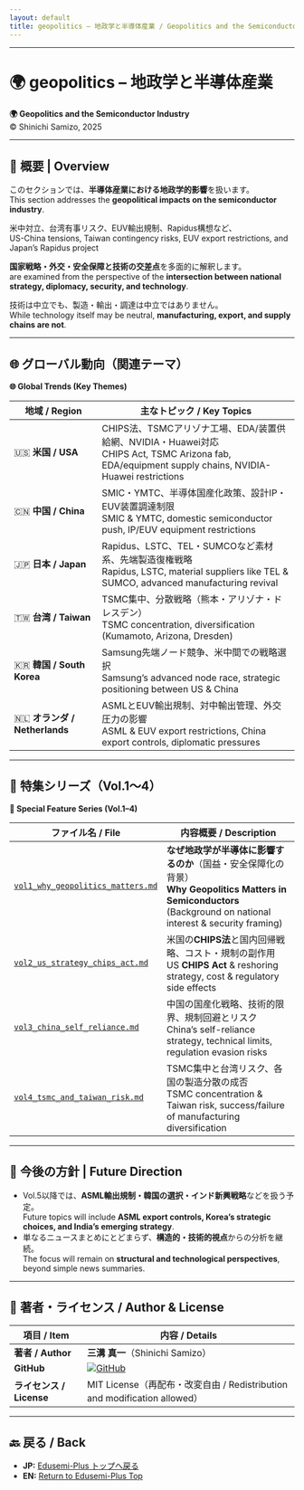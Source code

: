 ```yaml
---
layout: default
title: geopolitics – 地政学と半導体産業 / Geopolitics and the Semiconductor Industry
---
```


---

# 🌍 geopolitics – 地政学と半導体産業  
**🌍 Geopolitics and the Semiconductor Industry**  
© Shinichi Samizo, 2025

---

## 🧭 概要 | Overview

このセクションでは、**半導体産業における地政学的影響**を扱います。  
This section addresses the **geopolitical impacts on the semiconductor industry**.  

米中対立、台湾有事リスク、EUV輸出規制、Rapidus構想など、  
US-China tensions, Taiwan contingency risks, EUV export restrictions, and Japan’s Rapidus project  

**国家戦略・外交・安全保障と技術の交差点**を多面的に解釈します。  
are examined from the perspective of the **intersection between national strategy, diplomacy, security, and technology**.  

技術は中立でも、製造・輸出・調達は中立ではありません。  
While technology itself may be neutral, **manufacturing, export, and supply chains are not**.  

---

## 🌐 グローバル動向（関連テーマ）  
**🌐 Global Trends (Key Themes)**

| 地域 / Region | 主なトピック / Key Topics |
|---------------|---------------------------|
| 🇺🇸 **米国 / USA** | CHIPS法、TSMCアリゾナ工場、EDA/装置供給網、NVIDIA・Huawei対応<br>CHIPS Act, TSMC Arizona fab, EDA/equipment supply chains, NVIDIA-Huawei restrictions |
| 🇨🇳 **中国 / China** | SMIC・YMTC、半導体国産化政策、設計IP・EUV装置調達制限<br>SMIC & YMTC, domestic semiconductor push, IP/EUV equipment restrictions |
| 🇯🇵 **日本 / Japan** | Rapidus、LSTC、TEL・SUMCOなど素材系、先端製造復権戦略<br>Rapidus, LSTC, material suppliers like TEL & SUMCO, advanced manufacturing revival |
| 🇹🇼 **台湾 / Taiwan** | TSMC集中、分散戦略（熊本・アリゾナ・ドレスデン）<br>TSMC concentration, diversification (Kumamoto, Arizona, Dresden) |
| 🇰🇷 **韓国 / South Korea** | Samsung先端ノード競争、米中間での戦略選択<br>Samsung’s advanced node race, strategic positioning between US & China |
| 🇳🇱 **オランダ / Netherlands** | ASMLとEUV輸出規制、対中輸出管理、外交圧力の影響<br>ASML & EUV export restrictions, China export controls, diplomatic pressures |

---

## 📘 特集シリーズ（Vol.1〜4）  
**📘 Special Feature Series (Vol.1–4)**

| ファイル名 / File | 内容概要 / Description |
|-------------------|------------------------|
| [`vol1_why_geopolitics_matters.md`](./vol1_why_geopolitics_matters.md) | **なぜ地政学が半導体に影響するのか**（国益・安全保障化の背景）<br>**Why Geopolitics Matters in Semiconductors** (Background on national interest & security framing) |
| [`vol2_us_strategy_chips_act.md`](./vol2_us_strategy_chips_act.md) | 米国の**CHIPS法**と国内回帰戦略、コスト・規制の副作用<br>US **CHIPS Act** & reshoring strategy, cost & regulatory side effects |
| [`vol3_china_self_reliance.md`](./vol3_china_self_reliance.md) | 中国の国産化戦略、技術的限界、規制回避とリスク<br>China’s self-reliance strategy, technical limits, regulation evasion risks |
| [`vol4_tsmc_and_taiwan_risk.md`](./vol4_tsmc_and_taiwan_risk.md) | TSMC集中と台湾リスク、各国の製造分散の成否<br>TSMC concentration & Taiwan risk, success/failure of manufacturing diversification |

---

## 📌 今後の方針 | Future Direction

- Vol.5以降では、**ASML輸出規制・韓国の選択・インド新興戦略**などを扱う予定。  
  Future topics will include **ASML export controls, Korea’s strategic choices, and India’s emerging strategy**.  
- 単なるニュースまとめにとどまらず、**構造的・技術的視点**からの分析を継続。  
  The focus will remain on **structural and technological perspectives**, beyond simple news summaries.

---

## 👤 **著者・ライセンス / Author & License**

| **項目 / Item** | **内容 / Details** |
|-----------------|--------------------|
| **著者 / Author** | **三溝 真一**（Shinichi Samizo） |
| **GitHub** | [![GitHub](https://img.shields.io/badge/GitHub-Samizo--AITL-blue?style=for-the-badge&logo=github)](https://github.com/Samizo-AITL) |
| **ライセンス / License** | MIT License（再配布・改変自由 / Redistribution and modification allowed） |

---

## 🔙 戻る / Back
- **JP:** [Edusemi-Plus トップへ戻る](https://samizo-aitl.github.io/Edusemi-Plus/index.html)  
- **EN:** [Return to Edusemi-Plus Top](https://samizo-aitl.github.io/Edusemi-Plus/index.html)
